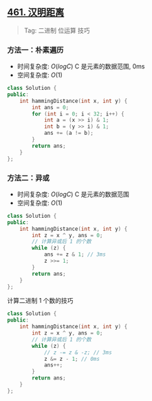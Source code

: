 ## [461. 汉明距离](https://leetcode.cn/problems/hamming-distance/description)

> Tag: 二进制 位运算 技巧

### 方法一：朴素遍历
* 时间复杂度: ${O(logC)}$ C 是元素的数据范围, 0ms
* 空间复杂度: ${O(1)}$
```cpp
class Solution {
public:
    int hammingDistance(int x, int y) {
        int ans = 0;
        for (int i = 0; i < 32; i++) {
            int a = (x >> i) & 1;
            int b = (y >> i) & 1;
            ans += (a != b);
        }
        return ans;
    }
};
```

### 方法二：异或
* 时间复杂度: ${O(logC)}$ C 是元素的数据范围
* 空间复杂度: ${O(1)}$
```cpp
class Solution {
public:
    int hammingDistance(int x, int y) {
        int z = x ^ y, ans = 0;
        // 计算异或后 1 的个数
        while (z) {
            ans += z & 1; // 3ms
            z >>= 1;
        }
        return ans;
    }
};
```

计算二进制 1 个数的技巧

```cpp
class Solution {
public:
    int hammingDistance(int x, int y) {
        int z = x ^ y, ans = 0;
        // 计算异或后 1 的个数
        while (z) {
            // z -= z & -z; // 3ms
            z &= z - 1; // 0ms
            ans++;
        }
        return ans;
    }
};
```